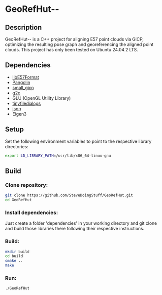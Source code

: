 # GeoRefHut--

## Description
GeoRefHut-- is a C++ project for aligning E57 point clouds via GICP, optimizing the resulting pose graph and georeferencing the aligned point clouds. This project has only been tested on Ubuntu 24.04.2 LTS.

## Dependencies
- [libE57Format](https://github.com/libE57/libE57Format)
- [Pangolin](https://github.com/stevenlovegrove/Pangolin)
- [small_gicp](https://github.com/SMIT-Lab/small_gicp)
- [g2o](https://github.com/RainerKuemmerle/g2o)
- GLU (OpenGL Utility Library)
- [tinyfiledialogs](https://github.com/native-toolkit/libtinyfiledialogs)
- [json](https://github.com/nlohmann/json)
- Eigen3

## Setup
Set the following environment variables to point to the respective library directories:
```bash
export LD_LIBRARY_PATH=/usr/lib/x86_64-linux-gnu
```

## Build
### Clone repository:
```bash
git clone https://github.com/SteveDoingStuff/GeoRefHut.git
cd GeoRefHut
```
### Install dependencies:
Just create a folder 'dependencies' in your working directory and git clone and build those libraries there following their respective instructions.

### Build:
```bash
mkdir build
cd build
cmake ..
make
```
### Run:
```bash
./GeoRefHut
```

